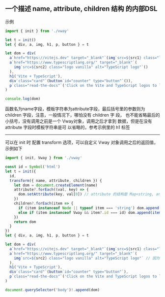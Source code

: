 ## 一个描述 name, attribute, children 结构 的内部DSL

示例

```js
import { init } from './vway'

let t = init()
let { div, a, img, h1, p, button } = t

let dom = div(
  a`href="https://vitejs.dev" target="_blank"`(img`src=${src1} class="logo" alt="Vite logo"`()),
  a`href="https://www.typescriptlang.org/" target="_blank"`(
    img`src=${src2} class="logo vanilla" alt="TypeScript logo"`()
  ),
  h1('Vite + TypeScript'),
  div`class="card"`(button`id="counter" type="button"`()),
  p`class="read-the-docs"`('Click on the Vite and TypeScript logos to learn more')
)

console.log(dom)
```

函数名为name字段，模板字符串为attribute字段，最后括号里的参数则为 children 字段，注意，一般情况下，哪怕没有 children 字
段， 也不能省略最后的小括号，没有调用之前是一个 Vway对象，调用之后才拿到 数据，但是在没有 attribute 字段时模板字符串是可
以省略的，参考示例里的 h1 标签

---

可以在 init 时 配置 transform 选项，可以自定义 Vway 对象调用之后的返回值，示例如下

```js
import { init, Vway } from './vway'

const id = Symbol('html')
let t = init({
  id,
  transform({ name, attribute, children }) {
    let dom = document.createElement(name)
    attribute?.forEach((val, key) => {
      dom.setAttribute(key, val[0]) // attribute 的结构是 Map<string, any[]> 这里假设所有字段都只定义一次，只用作演示，不考虑更多复杂的情况
    })
    children?.forEach(item => {
      if (item instanceof Node || typeof item === 'string') dom.append(item)
      else if (item instanceof Vway && item?.id === id) dom.append(item()) // 如果children中有Vway对象，在这里手动调用，可以帮助没有 children 的Vway在书写时省略小括号
    })
    return dom
  }
})
let { div, a, img, h1, p, button } = t

let dom = div(
  a`href="https://vitejs.dev" target="_blank"`(img`src=${src1} class="logo" alt="Vite logo"`),
  a`href="https://www.typescriptlang.org/" target="_blank"`(
    img`src=${src2} class="logo vanilla" alt="TypeScript logo"` // 因为在 transform 当中进行了调用， 在这里就可以省略最后的小括号
  ),
  h1('Vite + TypeScript'),
  div`class="card"`(button`id="counter" type="button"`),
  p`class="read-the-docs"`('Click on the Vite and TypeScript logos to learn more')
)

document.querySelector('body')!.append(dom)
```
